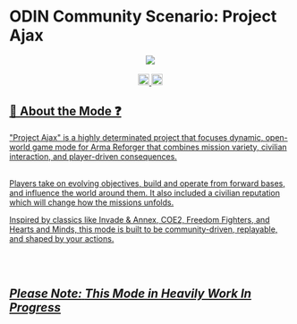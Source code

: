 <p align="center">
  <h1>ODIN Community Scenario: Project Ajax</h1>

<p align="center">
  <!-- Main Status Badge (Large) -->
  <img src="https://img.shields.io/badge/Status-In%20Development-blue?labelColor=000000&style=for-the-badge"><br><br>
  <!-- Discord and Team Badges (Small -->
  <a href="https://discord.gg/J7tr6pYn4p">
    <img src="https://img.shields.io/badge/DISCORD-ODIN%20ARMA%20COMMUNITY-11806a?labelColor=ad1000" height="20">
   <img src="https://img.shields.io/badge/DEV%20TEAM-ODIN%20DEV%20TEAM-06c200?labelColor=ad1000" height="20">
</p>


 ## 📑 About the Mode ❓
"Project Ajax" is a highly determinated project that focuses dynamic, open-world game mode for Arma Reforger that combines mission variety, civilian interaction, and player-driven consequences.<br><br>


Players take on evolving objectives, build and operate from forward bases, and influence the world around them. It also included a civilian reputation which will change how the missions unfolds.<br>

Inspired by classics like Invade & Annex, COE2, Freedom Fighters, and Hearts and Minds, this mode is built to be community-driven, replayable, and shaped by your actions.<br>

<br>
<br>

## ***Please Note:** *This Mode in Heavily Work In Progress**
